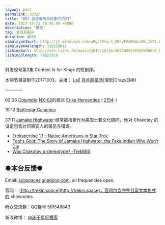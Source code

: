 ```yaml
---
layout: post
permalink: /DR2/
title: "DR2 就想看简单的像ST的ST"
date: 2017-10-21 15:46:00 +0800
description: "播客"
tag: 发现号剧评 
duration: 4966
ximalayam4aurl: http://jt.ximalaya.com/wKgJYVnq-1_SKryFAmWGmLzWK_I541.m4a?channel=rss&amp;album_id=3135361&amp;track_id=55226758&amp;uid=6418191&amp;jt=http://audio.xmcdn.com/group34/M04/86/E7/wKgJYVnq-1_SKryFAmWGmLzWK_I541.m4a
ximalayam4alength: 119218811
lizhimp3url: http://cdn.lizhi.fm/audio/2017/10/21/2631406678169926662_hd.mp3
lizhimp3length: 79522818
---   
```


对发现号第3集 Context Is for Kings 的短剧评。

本期节目录制于20171003，主播： [Lai](http://weibo.com/daishengniao)\| [瓦肯蔬菜汤](http://weibo.com/u/5013547255)\|深思\|CrazyEMH

————

02:26 [_Columbia_](http://memory-alpha.wikia.com/wiki/Columbia) [NX-02](http://memory-alpha.wikia.com/wiki/Columbia)的舰长 [Erika Hernandez](http://memory-alpha.wikia.com/wiki/Erika_Hernandez) ( [2154](http://memory-alpha.wikia.com/wiki/2154)-)

19:12 [Battlestar Galactica](https://en.wikipedia.org/wiki/Battlestar_Galactica_(2004_TV_series))

37:11 [Jamake Highwater](http://memory-alpha.wikia.com/wiki/Jamake_Highwater) 经常被指责作为美国土著文化顾问，他对 Chakotay 的设定包含对印第安人的偏见与错误。

- [Trekspertise 1.1 - Native Americans in Star Trek](https://www.youtube.com/watch?v=-yVC1N0kUX8)
- [Fool&#39;s Gold: The Story of Jamake Highwater, the Fake Indian Who Won&#39;t Die](https://indiancountrymedianetwork.com/culture/arts-entertainment/fools-gold-the-story-of-jamake-highwater-the-fake-indian-who-wont-die/)
- [Was Chakotay a stereotype? -TrekBBS](https://www.trekbbs.com/threads/was-chakotay-a-stereotype.198808/)

## ●本台反馈●

Email: [subspacesignal@qq.com](mailto:subspacesignal@qq.com), all frequencies open.

官网： [http://trekin.space](http://trekin.space)，官网包含完整且富文本格式的 shownotes

听众交流群：QQ群号 591546843

新浪微博： [@迷于星际播客](http://weibo.com/lostinst)
